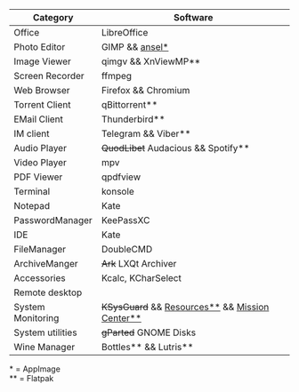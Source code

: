 | Category | Software |
| --- | --- |
| Office | LibreOffice |
| Photo Editor| GIMP && [ansel\*](https://github.com/aurelienpierreeng/ansel) |
| Image Viewer | qimgv && XnViewMP\** |
| Screen Recorder | ffmpeg |
| Web Browser | Firefox && Chromium |
| Torrent Client | qBittorrent\** |
| EMail Client | Thunderbird\** |
| IM client | Telegram && Viber\** |
| Audio Player | ~~QuodLibet~~ Audacious && Spotify\** |
| Video Player | mpv |
| PDF Viewer | qpdfview |
| Terminal | konsole |
| Notepad | Kate |
| PasswordManager | KeePassXC |
| IDE | Kate |
| FileManager | DoubleCMD |
| ArchiveManger | ~~Ark~~ LXQt Archiver |
| Accessories | Kcalc, KCharSelect |
| Remote desktop | |
| System Monitoring | ~~KSysGuard~~ && [Resources\**](https://flathub.org/apps/net.nokyan.Resources) && [Mission Center\**](https://flathub.org/apps/io.missioncenter.MissionCenter) |
| System utilities | ~~gParted~~ GNOME Disks |
| Wine Manager | Bottles\** && Lutris\** |

\* = AppImage  
\** = Flatpak
